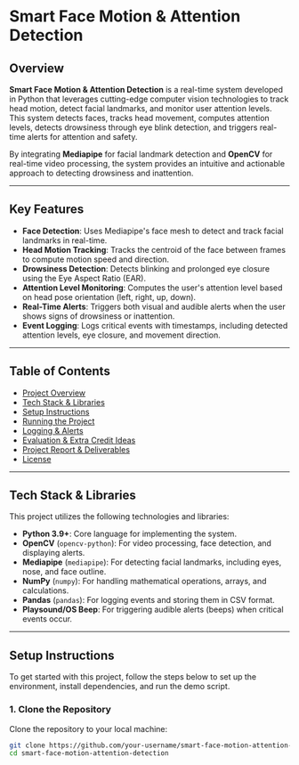 # Smart Face Motion & Attention Detection

## Overview

**Smart Face Motion & Attention Detection** is a real-time system developed in Python that leverages cutting-edge computer vision technologies to track head motion, detect facial landmarks, and monitor user attention levels. This system detects faces, tracks head movement, computes attention levels, detects drowsiness through eye blink detection, and triggers real-time alerts for attention and safety. 

By integrating **Mediapipe** for facial landmark detection and **OpenCV** for real-time video processing, the system provides an intuitive and actionable approach to detecting drowsiness and inattention.

---

## Key Features

- **Face Detection**: Uses Mediapipe's face mesh to detect and track facial landmarks in real-time.
- **Head Motion Tracking**: Tracks the centroid of the face between frames to compute motion speed and direction.
- **Drowsiness Detection**: Detects blinking and prolonged eye closure using the Eye Aspect Ratio (EAR).
- **Attention Level Monitoring**: Computes the user's attention level based on head pose orientation (left, right, up, down).
- **Real-Time Alerts**: Triggers both visual and audible alerts when the user shows signs of drowsiness or inattention.
- **Event Logging**: Logs critical events with timestamps, including detected attention levels, eye closure, and movement direction.
  
---

## Table of Contents

- [Project Overview](#overview)
- [Tech Stack & Libraries](#tech-stack--libraries)
- [Setup Instructions](#setup-instructions)
- [Running the Project](#running-the-project)
- [Logging & Alerts](#logging--alerts)
- [Evaluation & Extra Credit Ideas](#evaluation--extra-credit-ideas)
- [Project Report & Deliverables](#project-report--deliverables)
- [License](#license)

---

## Tech Stack & Libraries

This project utilizes the following technologies and libraries:

- **Python 3.9+**: Core language for implementing the system.
- **OpenCV** (`opencv-python`): For video processing, face detection, and displaying alerts.
- **Mediapipe** (`mediapipe`): For detecting facial landmarks, including eyes, nose, and face outline.
- **NumPy** (`numpy`): For handling mathematical operations, arrays, and calculations.
- **Pandas** (`pandas`): For logging events and storing them in CSV format.
- **Playsound/OS Beep**: For triggering audible alerts (beeps) when critical events occur.

---

## Setup Instructions

To get started with this project, follow the steps below to set up the environment, install dependencies, and run the demo script.

### 1. Clone the Repository

Clone the repository to your local machine:

```bash
git clone https://github.com/your-username/smart-face-motion-attention-detection.git
cd smart-face-motion-attention-detection

